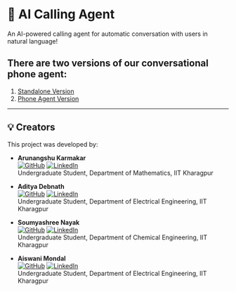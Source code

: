 # 📲 AI Calling Agent
An AI-powered calling agent for automatic conversation with users in natural language!

## There are two versions of our conversational phone agent:
1. [Standalone Version](standalone/README.md)
2. [Phone Agent Version](phone_agent/README.md)

---

## 💡 Creators

This project was developed by:

- **Arunangshu Karmakar**  
  [![GitHub](https://img.shields.io/badge/GitHub-%2312100E.svg?logo=github&logoColor=white)](https://github.com/arunangshu) [![LinkedIn](https://img.shields.io/badge/LinkedIn-%230A66C2.svg?logo=linkedin&logoColor=white)](https://www.linkedin.com/in/arunangshukarmakar/)  
  Undergraduate Student, Department of Mathematics, IIT Kharagpur  

- **Aditya Debnath**  
  [![GitHub](https://img.shields.io/badge/GitHub-%2312100E.svg?logo=github&logoColor=white)](https://github.com/AdityaDebnath7) [![LinkedIn](https://img.shields.io/badge/LinkedIn-%230A66C2.svg?logo=linkedin&logoColor=white)](https://www.linkedin.com/in/aditya-debnath-023959288/)  
  Undergraduate Student, Department of Electrical Engineering, IIT Kharagpur  

- **Soumyashree Nayak**  
  [![GitHub](https://img.shields.io/badge/GitHub-%2312100E.svg?logo=github&logoColor=white)](https://github.com/Soumyashree6002) [![LinkedIn](https://img.shields.io/badge/LinkedIn-%230A66C2.svg?logo=linkedin&logoColor=white)](https://www.linkedin.com/in/soumyashree-nayak-828b73296/)  
  Undergraduate Student, Department of Chemical Engineering, IIT Kharagpur  

- **Aiswani Mondal**  
  [![GitHub](https://img.shields.io/badge/GitHub-%2312100E.svg?logo=github&logoColor=white)](https://github.com/aiswanim-git) [![LinkedIn](https://img.shields.io/badge/LinkedIn-%230A66C2.svg?logo=linkedin&logoColor=white)](https://www.linkedin.com/in/aiswani-mondal-036888289/)  
  Undergraduate Student, Department of Electrical Engineering, IIT Kharagpur  
